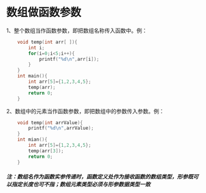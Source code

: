 # 数组做函数参数
1、整个数组当作函数参数，即把数组名称传入函数中。例：

```cpp
	void temp(int arr[ ]){
		int i;
		for(i=0;i<5;i++){
			printf("%d\n",arr[i]);
		}
	}
	int main(){
		int arr[5]={1,2,3,4,5};
		temp(arr);
		return 0;
	}
```
2、数组中的元素当作函数参数，即把数组中的参数传入参数。例：

```cpp
	void temp(int arrValue){
		printf("%d\n",arrValue);
	}
	int mian(){
		int arr[5]={1,2,3,4,5};
		temp(arr[3]);
		return 0;
	}
```
##### **注：数组名作为函数实参传递时，函数定义处作为接收函数的数组类型，形参既可以指定长度也可不指；数组元素类型必须与形参数据类型一致**